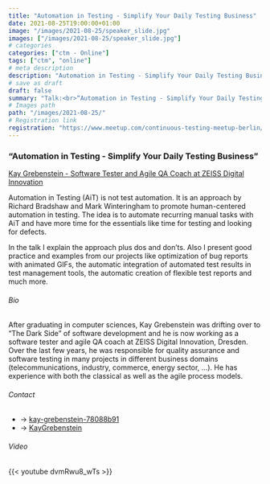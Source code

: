 ```yaml
---
title: "Automation in Testing - Simplify Your Daily Testing Business"
date: 2021-08-25T19:00:00+01:00
image: "/images/2021-08-25/speaker_slide.jpg"
images: ["/images/2021-08-25/speaker_slide.jpg"]
# categories
categories: ["ctm - Online"]
tags: ["ctm", "online"]
# meta description
description: "Automation in Testing - Simplify Your Daily Testing Business"
# save as draft
draft: false
summary: "Talk:<br>“Automation in Testing - Simplify Your Daily Testing Business” (Kay Grebenstein)"
# Images path
path: "/images/2021-08-25/"
# Registration link
registration: "https://www.meetup.com/continuous-testing-meetup-berlin/events/280209502"
---
```


### “Automation in Testing - Simplify Your Daily Testing Business”
[Kay Grebenstein - Software Tester and Agile QA Coach at ZEISS Digital Innovation](https://www.linkedin.com/in/kay-grebenstein-78088b91/)

Automation in Testing (AiT) is not test automation. It is an approach by Richard 
Bradshaw and Mark Winteringham to promote human-centered automation in testing. 
The idea is to automate recurring manual tasks with AiT and have more time for 
the essentials like time for testing and looking for defects.

In the talk I explain the approach plus dos and don’ts. Also I present good practice 
and examples from our projects like optimization of bug reports with animated GIFs, 
the automatic integration of automated test results in test management tools, 
the automatic creation of flexible test reports and much more. 

###### Bio
After graduating in computer sciences, Kay Grebenstein was drifting over to 
“The Dark Side” of software development and he is now working as a software 
tester and agile QA coach at ZEISS Digital Innovation, Dresden. Over the last 
few years, he was responsible for quality assurance and software testing in 
many projects in different business domains (telecommunications, industry, 
commerce, energy sector, …). He has experience with both the classical as well 
as the agile process models.


###### Contact
- <i class="fa fa-linkedin"></i> -> [kay-grebenstein-78088b91](https://www.linkedin.com/in/kay-grebenstein-78088b91/)
- <i class="fa fa-twitter"></i> -> [KayGrebenstein](https://twitter.com/KayGrebenstein)


###### Video
{{< youtube dvmRwu8_wTs >}}